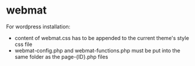 # webmat

For wordpress installation:
 - content of webmat.css has to be appended to the current theme's style css file
 - webmat-config.php and webmat-functions.php must be put into the same folder as the page-{ID}.php files